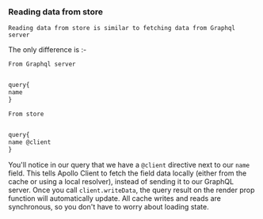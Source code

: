 ### Reading data from store

`Reading data from store is similar to fetching data from Graphql server`

The only difference is :-

`From Graphql server`

```javascript

query{
name
}

```

`From store`

```javascript

query{
name @client
}

```

You'll notice in our query that we have a `@client` directive next to our `name` field. This tells Apollo Client to fetch the field data locally (either from the cache or using a local resolver), instead of sending it to our GraphQL server. Once you call `client.writeData`, the query result on the render prop function will automatically update. All cache writes and reads are synchronous, so you don't have to worry about loading state.
